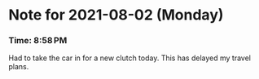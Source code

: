 # Note for 2021-08-02 (Monday)
### Time: 8:58 PM

Had to take the car in for a new clutch today. This has delayed my travel plans.
